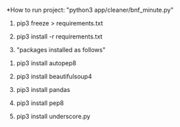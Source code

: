 *How to run project: "python3 app/cleaner/bnf_minute.py"


<!-- 
  *Use pip’s freeze command to generate a requirements.txt file for your project: If you save this in requirements.txt, then you can pip3 install -r requirements.txt. 
  *pip freeze saves all packages in the environment including those that you don’t use in your current project. (if you don’t have virtualenv)
  *pip freeze only saves the packages that are installed with pip install in your environment.
  *sometimes you just need to create requirements.txt for a new project without installing modules.
-->
1. pip3 freeze > requirements.txt
<!--  
*if you need custom then erase all data of requirement.txt file and go to step 2
*When if you’re going to share the project with the rest of the world you will need to install dependencies by running $pip install -r requirements.txt 
-->

2. pip3 install -r requirements.txt

3. "packages installed as follows"
  <!-- A tool that automatically formats Python code -->
  1. pip3 install autopep8 
 
  <!-- Beautiful Soup is a library that makes it easy to scrape information from web pages. It sits atop an HTML or XML parser, providing Pythonic idioms for iterating, searching, and modifying the parse tree. -->
  2. pip3 install beautifulsoup4

  3. pip3 install pandas

  <!-- Style Guide for Python Code -->
  4. pip3 install pep8

  <!-- 
  *Underscore.py is a python port of excellent javascript library underscore.js
  *From underscore page: Underscore.js is a utility-belt library for JavaScript that provides support for the usual functional suspects (each, map, reduce, filter...) without extending any core JavaScript objects. 
  -->
  5. pip3 install underscore.py
